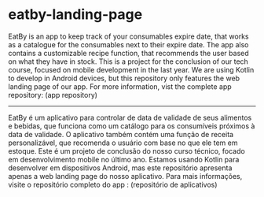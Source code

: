 # eatby-landing-page
EatBy is an app to keep track of your consumables expire date, that works as a catalogue for the consumables next to their expire date. The app also contains a customizable recipe function, that recommends the user based on what they have in stock. This is a project for the conclusion of our tech course, focused on mobile development in the last year. We are using Kotlin to develop in Android devices, but this repository only features the web landing page of our app. 
For more information, vist the complete app repository: (app repository)

-------------------------------------------------------------------------------------------------------------------------------------------

EatBy é um aplicativo para controlar de data de validade de seus alimentos e bebidas, que funciona como um catálogo para os consumíveis próximos à data de validade. O aplicativo também contém uma função de receita personalizável, que recomenda o usuário com base no que ele tem em estoque. Este é um projeto de conclusão do nosso curso técnico, focado em desenvolvimento mobile no último ano. Estamos usando Kotlin para desenvolver em dispositivos Android, mas este repositório apresenta apenas a web landing page do nosso aplicativo.
Para mais informações, visite o repositório completo do app : (repositório de aplicativos)

